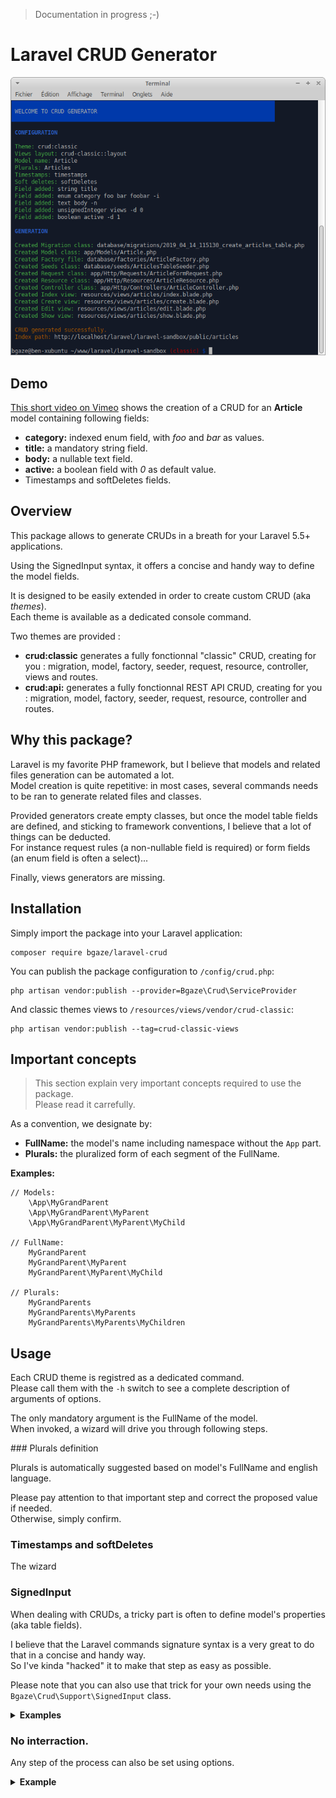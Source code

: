 > Documentation in progress ;-)

# Laravel CRUD Generator

<p align="center">
  <img src="doc/assets/demo.png">
</p>

## Demo

[This short video on Vimeo](https://vimeo.com/330304646) shows the creation of a CRUD for an **Article** model containing following fields:

* **category:** indexed enum field, with _foo_ and _bar_ as values.
* **title:** a mandatory string field.
* **body:** a nullable text field.
* **active:** a boolean field with _0_ as default value.
* Timestamps and softDeletes fields.

## Overview

This package allows to generate CRUDs in a breath for your Laravel 5.5+ applications.

Using the SignedInput syntax, it offers a concise and handy way to define the model fields.

It is designed to be easily extended in order to create custom CRUD (aka _themes_).  
Each theme is available as a dedicated console command.

Two themes are provided :

* **crud:classic** generates a fully fonctionnal "classic" CRUD, creating for you : migration, model, factory, seeder, request, resource, controller, views and routes.
* **crud:api:** generates a fully fonctionnal REST API CRUD, creating for you : migration, model, factory, seeder, request, resource, controller and routes.

## Why this package?

Laravel is my favorite PHP framework, but I believe that models and related files generation can be automated a lot.  
Model creation is quite repetitive: in most cases, several commands needs to be ran to generate related files and classes.  

Provided generators create empty classes, but once the model table fields are defined, and sticking to framework conventions, I believe that a lot of things can be deducted.  
For instance request rules (a non-nullable field is required) or form fields (an enum field is often a select)...

Finally, views generators are missing.

## Installation

Simply import the package into your Laravel application:

```
composer require bgaze/laravel-crud
```

You can publish the package configuration to `/config/crud.php`:

```
php artisan vendor:publish --provider=Bgaze\Crud\ServiceProvider
```

And classic themes views to `/resources/views/vendor/crud-classic`:

```
php artisan vendor:publish --tag=crud-classic-views
```

## Important concepts

> This section explain very important concepts required to use the package.  
> Please read it carrefully.

As a convention, we designate by:

* **FullName:** the model's name including namespace without the `App` part. 
* **Plurals:** the pluralized form of each segment of the FullName.

**Examples:**

```
// Models:
    \App\MyGrandParent  
    \App\MyGrandParent\MyParent  
    \App\MyGrandParent\MyParent\MyChild

// FullName:
    MyGrandParent  
    MyGrandParent\MyParent  
    MyGrandParent\MyParent\MyChild

// Plurals:
    MyGrandParents  
    MyGrandParents\MyParents  
    MyGrandParents\MyParents\MyChildren
```

## Usage

Each CRUD theme is registred as a dedicated command.  
Please call them with the `-h` switch to see a complete description of arguments of options. 

The only mandatory argument is the FullName of the model.  
When invoked, a wizard will drive you through following steps.

### Plurals definition

Plurals is automatically suggested based on model's FullName and english language.

Please pay attention to that important step and correct the proposed value if needed.  
Otherwise, simply confirm.

### Timestamps and softDeletes

The wizard 


### SignedInput

When dealing with CRUDs, a tricky part is often to define model's properties (aka table fields).

I believe that the Laravel commands signature syntax is a very great to do that in a concise and handy way.  
So I've kinda "hacked" it to make that step as easy as possible.

Please note that you can also use that trick for your own needs using the `Bgaze\Crud\Support\SignedInput` class.

<details><summary><b>Examples</b></summary><p>

Adding a _foo_ integer field, nullable and indexed:

```
// Input:
integer foo -n -i

// Result:
$table->integer('foo')->nullable()->index();
```

Adding a _bar_ varchar field, with a length of 100 and a unique constraint:

```
// Input:
string bar 100 -q

// Result:
$table->string('foo', 100)->unique();
```

Adding a _baz_ enum field, with 'user' and 'admin' as values, and 'user' as default value:

```
// Input:
enum baz user admin -d user

// Result:
$table->enum('baz', ['user', 'admin'])->default('user');
```

</p></details> 

### No interraction.

Any step of the process can also be set using options.

<details><summary><b>Example</b></summary><p>

Creating a CRUD without interractions :

```
php artisan crud:classic Article -n \
-c "string title" \
-c "enum category foo bar foobar -i" \
-c "text body -n" \
-c "unsignedInteger views -d 0" \
-c "boolean active -d 1" \
&& php artisan migrate \
&& php artisan db:seed --class=ArticlesTableSeeder 
```

</p></details> 
